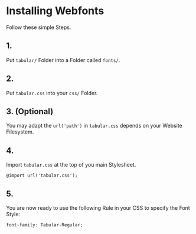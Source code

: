 # Installing Webfonts
Follow these simple Steps.

## 1.
Put `tabular/` Folder into a Folder called `fonts/`.

## 2.
Put `tabular.css` into your `css/` Folder.

## 3. (Optional)
You may adapt the `url('path')` in `tabular.css` depends on your Website Filesystem.

## 4.
Import `tabular.css` at the top of you main Stylesheet.

```
@import url('tabular.css');
```

## 5.
You are now ready to use the following Rule in your CSS to specify the Font Style:
```
font-family: Tabular-Regular;

```

